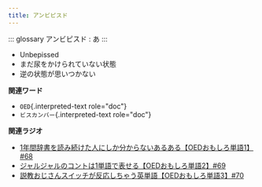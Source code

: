 ```yaml
---
title: アンビピスド
---
```


::: glossary
アンビピスド : あ
:::

-   Unbepissed
-   まだ尿をかけられていない状態
-   逆の状態が思いつかない

**関連ワード**

-   `OED`{.interpreted-text role="doc"}
-   `ビスカンバー`{.interpreted-text role="doc"}

**関連ラジオ**

-   [1年間辞書を読み続けた人にしか分からないあるある【OEDおもしろ単語1】#68](https://www.youtube.com/watch?v=b5-G9dzdLzI)
-   [ジャルジャルのコントは1単語で表せる【OEDおもしろ単語2】#69](https://www.youtube.com/watch?v=WffHr9ypGsw)
-   [説教おじさんスイッチが反応しちゃう英単語【OEDおもしろ単語3】#70](https://www.youtube.com/watch?v=-d742iuB7L0)
